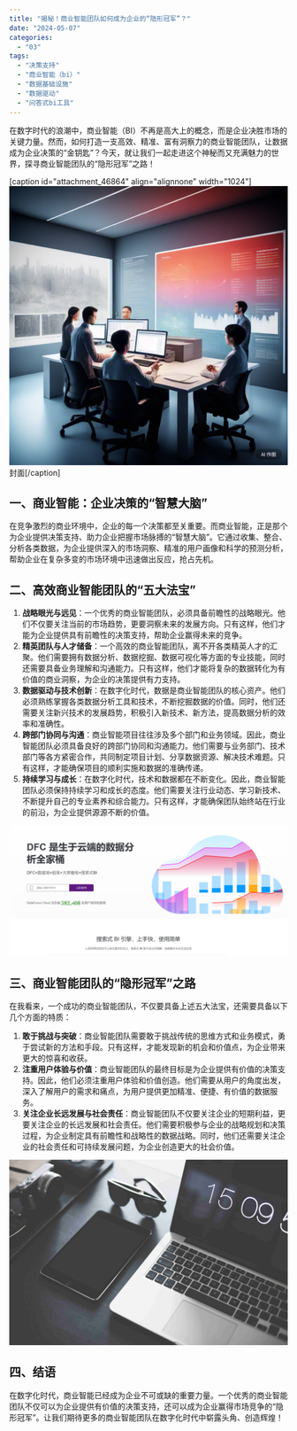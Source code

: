 ```yaml
---
title: "揭秘！商业智能团队如何成为企业的“隐形冠军”？"
date: "2024-05-07"
categories: 
  - "03"
tags: 
  - "决策支持"
  - "商业智能（bi）"
  - "数据基础设施"
  - "数据驱动"
  - "问答式bi工具"
---
```


在数字时代的浪潮中，商业智能（BI）不再是高大上的概念，而是企业决胜市场的关键力量。然而，如何打造一支高效、精准、富有洞察力的商业智能团队，让数据成为企业决策的“金钥匙”？今天，就让我们一起走进这个神秘而又充满魅力的世界，探寻商业智能团队的“隐形冠军”之路！

\[caption id="attachment\_46864" align="alignnone" width="1024"\]![](images/1715043706-e5d38f044db14e32b05a95670eec2f9e_141584270.png) 封面\[/caption\]

## **一、商业智能：企业决策的“智慧大脑”**

在竞争激烈的商业环境中，企业的每一个决策都至关重要。而商业智能，正是那个为企业提供决策支持、助力企业把握市场脉搏的“智慧大脑”。它通过收集、整合、分析各类数据，为企业提供深入的市场洞察、精准的用户画像和科学的预测分析，帮助企业在复杂多变的市场环境中迅速做出反应，抢占先机。

## **二、高效商业智能团队的“五大法宝”**

1. **战略眼光与远见**：一个优秀的商业智能团队，必须具备前瞻性的战略眼光。他们不仅要关注当前的市场趋势，更要洞察未来的发展方向。只有这样，他们才能为企业提供具有前瞻性的决策支持，帮助企业赢得未来的竞争。
2. **精英团队与人才储备**：一个高效的商业智能团队，离不开各类精英人才的汇聚。他们需要拥有数据分析、数据挖掘、数据可视化等方面的专业技能，同时还需要具备业务理解和沟通能力。只有这样，他们才能将复杂的数据转化为有价值的商业洞察，为企业的决策提供有力支持。
3. **数据驱动与技术创新**：在数字化时代，数据是商业智能团队的核心资产。他们必须熟练掌握各类数据分析工具和技术，不断挖掘数据的价值。同时，他们还需要关注新兴技术的发展趋势，积极引入新技术、新方法，提高数据分析的效率和准确性。
4. **跨部门协同与沟通**：商业智能项目往往涉及多个部门和业务领域。因此，商业智能团队必须具备良好的跨部门协同和沟通能力。他们需要与业务部门、技术部门等各方紧密合作，共同制定项目计划、分享数据资源、解决技术难题。只有这样，才能确保项目的顺利实施和数据的准确传递。
5. **持续学习与成长**：在数字化时代，技术和数据都在不断变化。因此，商业智能团队必须保持持续学习和成长的态度。他们需要关注行业动态、学习新技术、不断提升自己的专业素养和综合能力。只有这样，才能确保团队始终站在行业的前沿，为企业提供源源不断的价值。

![](images/1686616238-%E5%BE%AE%E4%BF%A1%E6%88%AA%E5%9B%BE_20230512142316.png)

## **三、商业智能团队的“隐形冠军”之路**

在我看来，一个成功的商业智能团队，不仅要具备上述五大法宝，还需要具备以下几个方面的特质：

1. **敢于挑战与突破**：商业智能团队需要敢于挑战传统的思维方式和业务模式，勇于尝试新的方法和手段。只有这样，才能发现新的机会和价值点，为企业带来更大的惊喜和收获。
2. **注重用户体验与价值**：商业智能团队的最终目标是为企业提供有价值的决策支持。因此，他们必须注重用户体验和价值创造。他们需要从用户的角度出发，深入了解用户的需求和痛点，为用户提供更加精准、便捷、有价值的数据服务。
3. **关注企业长远发展与社会责任**：商业智能团队不仅要关注企业的短期利益，更要关注企业的长远发展和社会责任。他们需要积极参与企业的战略规划和决策过程，为企业制定具有前瞻性和战略性的数据战略。同时，他们还需要关注企业的社会责任和可持续发展问题，为企业创造更大的社会价值。

![](images/1642754335-3.jpg)

## **四、结语**

在数字化时代，商业智能已经成为企业不可或缺的重要力量。一个优秀的商业智能团队不仅可以为企业提供有价值的决策支持，还可以成为企业赢得市场竞争的“隐形冠军”。让我们期待更多的商业智能团队在数字化时代中崭露头角、创造辉煌！
